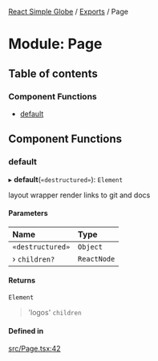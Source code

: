 [React Simple Globe](../README.md) / [Exports](../modules.md) / Page

# Module: Page

## Table of contents

### Component Functions

- [default](Page.md#default)

## Component Functions

### default

▸ **default**(`«destructured»`): `Element`

layout wrapper
render links to git and docs

#### Parameters

| Name | Type |
| :------ | :------ |
| `«destructured»` | `Object` |
| › `children?` | `ReactNode` |

#### Returns

`Element`

>'logos'
>`children`

#### Defined in

[src/Page.tsx:42](https://github.com/Gaushao/d3-react-globe/blob/d269768/src/Page.tsx#L42)
